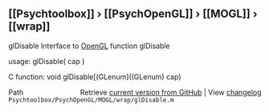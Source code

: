 ## [[Psychtoolbox]] &#8250; [[PsychOpenGL]] &#8250; [[MOGL]] &#8250; [[wrap]]

glDisable  Interface to [OpenGL](OpenGL) function glDisable  
  
usage:  glDisable( cap )  
  
C function:  void glDisable[(GLenum]((GLenum) cap)  




<div class="code_header" style="text-align:right;">
  <span style="float:left;">Path&nbsp;&nbsp;</span> <span class="counter">Retrieve <a href=
  "https://raw.github.com/Psychtoolbox-3/Psychtoolbox-3/beta/Psychtoolbox/PsychOpenGL/MOGL/wrap/glDisable.m">current version from GitHub</a> | View <a href=
  "https://github.com/Psychtoolbox-3/Psychtoolbox-3/commits/beta/Psychtoolbox/PsychOpenGL/MOGL/wrap/glDisable.m">changelog</a></span>
</div>
<div class="code">
  <code>Psychtoolbox/PsychOpenGL/MOGL/wrap/glDisable.m</code>
</div>

